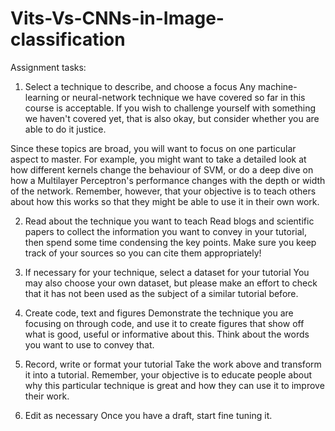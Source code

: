 # Vits-Vs-CNNs-in-Image-classification
Assignment tasks:
1. Select a technique to describe, and choose a focus
Any machine-learning or neural-network technique we have covered so far in this course is acceptable. If you wish to challenge yourself with something we haven't covered yet, that is also okay, but consider whether you are able to do it justice. 

Since these topics are broad, you will want to focus on one particular aspect to master. For example, you might want to take a detailed look at how different kernels change the behaviour of SVM, or do a deep dive on how a Multilayer Perceptron's performance changes with the depth or width of the network.  Remember, however, that your objective is to teach others about how this works so that they might be able to use it in their own work.

2. Read about the technique you want to teach
Read blogs and scientific papers to collect the information you want to convey in your tutorial, then spend some time condensing the key points. Make sure you keep track of your sources so you can cite them appropriately!

3. If necessary for your technique, select a dataset for your tutorial
You may also choose your own dataset, but please make an effort to check that it has not been used as the subject of a similar tutorial before.

4. Create code, text and figures
Demonstrate the technique you are focusing on through code, and use it to create figures that show off what is good, useful or informative about this. Think about the words you want to use to convey that.

5. Record, write or format your tutorial
Take the work above and transform it into a tutorial. Remember, your objective is to educate people about why this particular technique is great and how they can use it to improve their work.

6. Edit as necessary
Once you have a draft, start fine tuning it.
